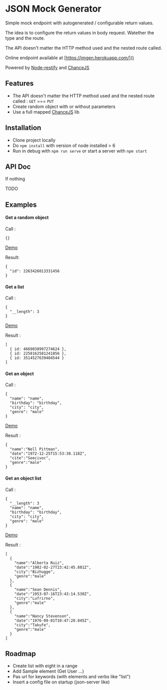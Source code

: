 # JSON Mock Generator

Simple mock endpoint with autogenerated / configurable return values.

The idea is to configure the return values in body request. Watether the type and the route.

The API doesn't matter the HTTP method used and the nested route called.

Online endpoint available at [https://jmgen.herokuapp.com/]()

Powered by [Node-restify](https://github.com/restify/node-restify) and [ChanceJS](https://github.com/chancejs/chancejs)

## Features

- The API doesn't matter the HTTP method used and the nested route called :
  `GET` === `PUT`
- Create random object with or without parameters
- Use a full mapped [ChanceJS](https://github.com/chancejs/chancejs) lib

## Installation

- Clone project locally
- Do `npm install` with version of node installed > 6
- Run in debug with `npm run serve` or start a server with `npm start`

## API Doc

If nothing

TODO

## Examples

#### Get a random object

Call :

```{}```

[Demo](https://jmgen.herokuapp.com/)

Result:

```
{
  "id": 2263426013331456
}
```

#### Get a list

Call :

```
{
  "__length": 3
}
```

[Demo](https://jmgen.herokuapp.com/?__length=3)

Result :

```
[
  { id: 4669038997274624 },
  { id: 2258162581241856 },
  { id: 3514527639404544 }
]
```

#### Get an object

Call :

```
{
  "name": "name",
  "birthday": "birthday",
  "city": "city",
  "genre": "male"
}
```

[Demo](https://jmgen.herokuapp.com/?name=name&date=birthday&cite=city&genre=male)

Result :

```
{
  "name":"Nell Pittman",
  "date":"1972-12-25T15:53:38.118Z",
  "cite":"Seecivoc",
  "genre":"male"
}
```

#### Get an object list

Call :

```
{
  "__length": 3
  "name": "name",
  "birthday": "birthday",
  "city": "city",
  "genre": "male"
}
```

[Demo](https://jmgen.herokuapp.com/?__length=3&name=name&date=birthday&city=city&genre=male)


Result :

```
[
  {
    "name":"Alberta Ruiz",
    "date":"1982-02-27T23:42:45.881Z",
    "city":"Bizhugge",
    "genre":"male"
  },
  {
    "name":"Sean Dennis",
    "date":"1953-07-16T23:43:14.530Z",
    "city":"Lufrirno",
    "genre":"male"
  },
  {
    "name":"Nancy Stevenson",
    "date":"1976-09-01T10:47:20.845Z",
    "city":"Takufe",
    "genre":"male"
  }
]
```



## Roadmap

- Create list with eight in a range
- Add Sample element (Get User ...)
- Pas url for keywords (with elements and verbs like "list")
- Insert a config file on startup (json-server like)